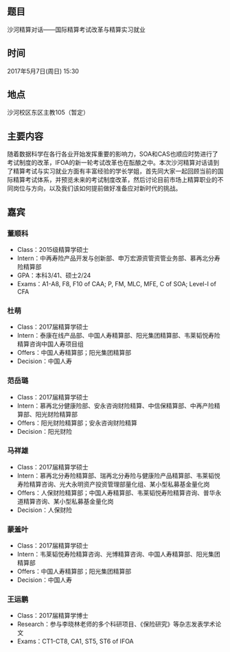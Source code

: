 ## 题目
沙河精算对话——国际精算考试改革与精算实习就业

## 时间
2017年5月7日(周日) 15:30

## 地点
沙河校区东区主教105（暂定）

## 主要内容
随着数据科学在各行各业开始发挥重要的影响力，SOA和CAS也顺应时势进行了考试制度的改革，IFOA的新一轮考试改革也在酝酿之中。本次沙河精算对话请到了精算考试与实习就业方面有丰富经验的学长学姐，首先同大家一起回顾当前的国际精算考试体系，并预览未来的考试制度改革，然后讨论目前市场上精算职业的不同岗位与方向，以及我们该如何提前做好准备应对新时代的挑战。

## 嘉宾

### 董顺科
- Class：2015级精算学硕士
- Intern：中再寿险产品开发与创新部、申万宏源资管资管业务部、慕再北分寿险精算部
- GPA：本科3/41、硕士2/24
- Exams：A1-A8, F8, F10 of CAA; P, FM, MLC, MFE, C of SOA; Level-I of CFA

### 杜萌
- Class：2017届精算学硕士
- Intern：泰康在线产品部、中国人寿精算部、阳光集团精算部、韦莱韬悦寿险精算咨询中国人寿项目组
- Offers：中国人寿精算部；阳光集团精算部
- Decision：中国人寿

### 范岳璐
- Class：2017届精算学硕士
- Intern：慕再北分健康险部、安永咨询财险精算、中信保精算部、中再产险精算部、阳光财险精算部
- Offers：阳光财险精算部；安永咨询财险精算
- Decision：阳光财险

### 马祥雄
- Class：2017届精算学硕士
- Intern：慕再北分寿险精算部、瑞再北分寿险与健康险产品精算部、韦莱韬悦寿险精算咨询、光大永明资产投资管理部量化组、某小型私募基金量化岗
- Offers：人保财险精算部；中国人寿精算部、韦莱韬悦寿险精算咨询、普华永道精算咨询、某小型私募基金量化岗
- Decision：人保财险

### 蒙羞叶
- Class：2017届精算学硕士
- Intern：韦莱韬悦寿险精算咨询、光博精算咨询、中国人寿精算部、阳光集团精算部
- Offers：中国人寿精算部；阳光集团精算部
- Decision：中国人寿

### 王运鹏
- Class：2017届精算学博士
- Research：参与李晓林老师的多个科研项目、《保险研究》等杂志发表学术论文
- Exams：CT1-CT8, CA1, ST5, ST6 of IFOA
